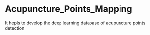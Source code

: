 # Acupuncture_Points_Mapping
It hepls to develop the deep learning database of acupuncture points detection
